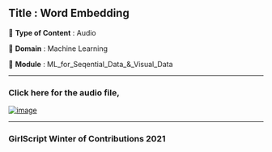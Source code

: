 ## Title : Word Embedding
🔴 **Type of Content** : Audio

🔴 **Domain** : Machine Learning

🔴 **Module** : ML_for_Seqential_Data_&_Visual_Data

*********************************************************************

### Click here for the audio file,

[![image](https://user-images.githubusercontent.com/79050917/140697562-385171e5-235e-4eaf-ac6c-01b6c2e2054b.png)
](https://drive.google.com/file/d/1HXqiSNzPrzjEy8bjwgC8vqKYYPXTNWCS/view?usp=sharing)
*********************************************************************

### GirlScript Winter of Contributions 2021
